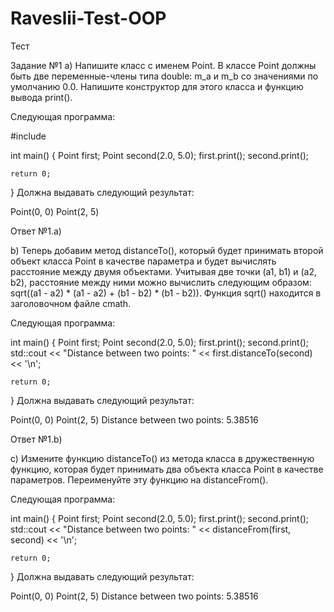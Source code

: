 # Raveslii-Test-OOP
Тест


Задание №1
a) Напишите класс с именем Point. В классе Point должны быть две переменные-члены типа double: m_a и m_b со значениями по умолчанию 0.0. Напишите конструктор для этого класса и функцию вывода print().

Следующая программа:

#include <iostream>
 
int main()
{
    Point first;
    Point second(2.0, 5.0);
    first.print();
    second.print();
 
    return 0;
}
Должна выдавать следующий результат:

Point(0, 0)
Point(2, 5)

Ответ №1.а)

b) Теперь добавим метод distanceTo(), который будет принимать второй объект класса Point в качестве параметра и будет вычислять расстояние между двумя объектами. Учитывая две точки (a1, b1) и (a2, b2), расстояние между ними можно вычислить следующим образом: sqrt((a1 - a2) * (a1 - a2) + (b1 - b2) * (b1 - b2)). Функция sqrt() находится в заголовочном файле cmath.

Следующая программа:

int main()
{
    Point first;
    Point second(2.0, 5.0);
    first.print();
    second.print();
    std::cout << "Distance between two points: " << first.distanceTo(second) << '\n';
 
    return 0;
}
Должна выдавать следующий результат:

Point(0, 0)
Point(2, 5)
Distance between two points: 5.38516

Ответ №1.b)

c) Измените функцию distanceTo() из метода класса в дружественную функцию, которая будет принимать два объекта класса Point в качестве параметров. Переименуйте эту функцию на distanceFrom().

Следующая программа:

int main()
{
    Point first;
    Point second(2.0, 5.0);
    first.print();
    second.print();
    std::cout << "Distance between two points: " << distanceFrom(first, second) << '\n';
 
    return 0;
}
Должна выдавать следующий результат:

Point(0, 0)
Point(2, 5)
Distance between two points: 5.38516
